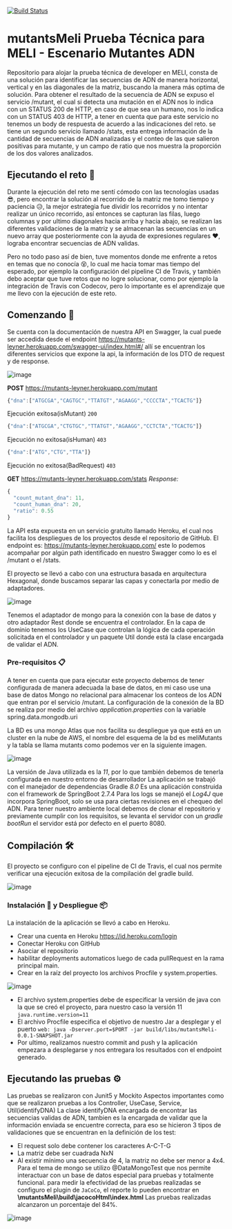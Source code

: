 [![Build Status](https://app.travis-ci.com/LeynerCortez/mutantsMeli.svg?branch=main)](https://app.travis-ci.com/github/LeynerCortez/mutantsMeli)

# mutantsMeli Prueba Técnica para MELI - Escenario Mutantes ADN
Repositorio para alojar la prueba técnica de developer en MELI, consta de una solución para identificar las secuencias de ADN de manera horizontal, vertical y en las diagonales de la matriz, buscando la manera más optima de solución. 
Para obtener el resultado de la secuencia de ADN se expuso el servicio /mutant, el cual si detecta una mutación en el ADN nos lo indica con un STATUS 200 de HTTP, en caso de que sea un humano, nos lo indica con un STATUS 403 de HTTP, a tener en cuenta que para este servicio no tenemos un body de respuesta de acuerdo a las indicaciones del reto.
se tiene un segundo servicio llamado /stats, esta entrega información de la cantidad de secuencias de ADN analizadas y el conteo de las que salieron positivas para mutante, y un campo de ratio que nos muestra la proporción de los dos valores analizados.

## Ejecutando el reto 💯
Durante la ejecución del reto me sentí cómodo con las tecnologías usadas 😎, pero encontrar la solución al recorrido de la matriz me tomo tiempo y paciencia 😥, la mejor estrategia fue dividir los recorridos y no intentar realizar un único recorrido, así entonces se capturan las filas, luego columnas y por ultimo diagonales hacia arriba y hacia abajo, se realizan las diferentes validaciones de la matriz y se almacenan las secuencias en un nuevo array que posteriormente con la ayuda de expresiones regulares ❤️, lograba encontrar secuencias de ADN validas.

Pero no todo paso así de bien, tuve momentos donde me enfrente a retos en temas que no conocía 😵, lo cual me hacia tomar mas tiempo del esperado, por ejemplo la configuración del pipeline CI de Travis, y también debo aceptar que tuve retos que no logre solucionar, como por ejemplo la integración de Travis con Codecov, pero lo importante es el aprendizaje que me llevo con la ejecución de este reto.

## Comenzando 🚀
Se cuenta con la documentación de nuestra API en Swagger, la cual puede ser accedida desde el endpoint https://mutants-leyner.herokuapp.com/swagger-ui/index.html#/ allí se encuentran los diferentes servicios que expone la api, la información de los DTO de request y de response.

![image](https://user-images.githubusercontent.com/45829438/194208826-228efc56-040b-4401-bf81-dd13df1da6f4.png)

  **POST** https://mutants-leyner.herokuapp.com/mutant
  ```javascript
  {"dna":["ATGCGA","CAGTGC","TTATGT","AGAAGG","CCCCTA","TCACTG"]}
  ```
  Ejecución exitosa(isMutant) `200`
  
  ```javascript
  {"dna":["ATGCGA","CTGTGC","TTATGT","AGAAGG","CCTCTA","TCACTG"]}
  ```
  Ejecución no exitosa(isHuman) `403`
  
  ```javascript
  {"dna":["ATG","CTG","TTA"]}
  ```
  Ejecución no exitosa(BadRequest) `403`
  
  **GET** https://mutants-leyner.herokuapp.com/stats
  _Response:_ 
  ```javascript
  {
    "count_mutant_dna": 11,
    "count_human_dna": 20,
    "ratio": 0.55
}
  ```

La API esta expuesta en un servicio gratuito llamado Heroku, el cual nos facilita los despliegues de los proyectos desde el repositorio de GitHub.
El endpoint es: https://mutants-leyner.herokuapp.com/ este lo podemos acompañar por algún path identificado en nuestro Swagger como lo es el /mutant o el /stats.

El proyecto se llevó a cabo con una estructura basada en arquitectura Hexagonal, donde buscamos separar las capas y conectarla por medio de adaptadores.

![image](https://user-images.githubusercontent.com/45829438/194215730-78666b17-d52b-4227-85b4-ac4546ad501e.png)

Tenemos el adaptador de mongo para la conexión con la base de datos y otro adaptador Rest donde se encuentra el controlador.
En la capa de dominio tenemos los UseCase que controlan la lógica de cada operación solicitada en el controlador y un paquete Util donde está la clase encargada de validar el ADN.

### Pre-requisitos 📋
A tener en cuenta que para ejecutar este proyecto debemos de tener configurada de manera adecuada la base de datos, en mi caso use una base de datos Mongo no relacional para almacenar los conteos de los ADN que entran por el servicio /mutant.
La configuración de la conexión de la BD se realiza por medio del archivo _application.properties_ con la variable spring.data.mongodb.uri

La BD es una mongo Atlas que nos facilita su despliegue ya que está en un cluster en la nube de AWS, el nombre del esquema de la bd es meliMutants y la tabla se llama mutants como podemos ver en la siguiente imagen.

![image](https://user-images.githubusercontent.com/45829438/194211360-e64f9ab0-4669-42b3-ade8-602d6b7e88b7.png)

La versión de Java utilizada es la _11_, por lo que también debemos de tenerla configurada en nuestro entorno de desarrollador
La aplicación se trabajó con el manejador de dependencias Gradle _8.0_
Es una aplicación construida con el framework de SpringBoot 2.7.4
Para los logs se manejó el _Log4J_ que incorpora SpringBoot, solo se usa para ciertas revisiones en el chequeo del ADN.
Para tener nuestro ambiente local debemos de clonar el repositorio y previamente cumplir con los requisitos, se levanta el servidor con un _gradle bootRun_ el servidor está por defecto en el puerto 8080.

## Compilación 🛠️
El proyecto se configuro con el pipeline de CI de Travis, el cual nos permite verificar una ejecución exitosa de la compilación del gradle build.

![image](https://user-images.githubusercontent.com/45829438/194217644-5f78867f-a927-463b-a50e-ba063f66c9c6.png)


### Instalación 🔧 y Despliegue 📦
La instalación de la aplicación se llevó a cabo en Heroku.
  - Crear una cuenta en Heroku https://id.heroku.com/login
  - Conectar Heroku con GitHub
  - Asociar el repositorio
  - habilitar deployments automaticos luego de cada pullRequest en la rama principal main.
  - Crear en la raíz del proyecto los archivos Procfile y system.properties.
   
  ![image](https://user-images.githubusercontent.com/45829438/194213121-2b4e9695-000e-4895-8067-c36ba54a5dd4.png)
  
  - El archivo system.properties debe de especificar la versión de java con la que se creó el proyecto, para nuestro caso la versión 11 
    `java.runtime.version=11`
  - El archivo Procfile especifica el objetivo de nuestro Jar a desplegar y el puerto
    `web: java -Dserver.port=$PORT -jar build/libs/mutantsMeli-0.0.1-SNAPSHOT.jar`
  - Por ultimo, realizamos nuestro commit and push y la aplicación empezara a desplegarse y nos entregara los resultados con el endpoint generado.
    
## Ejecutando las pruebas ⚙️
Las pruebas se realizaron con Junit5 y Mockito
Aspectos importantes como que se realizaron pruebas a los Controller, UseCase, Service, Util(identifyDNA)
La clase identifyDNA encargada de encontrar las secuencias validas de ADN, tambien es la encargada de validar que la información enviada se encuentre correcta, para eso se hicieron 3 tipos de validaciones que se encuentran en la definición de los test:
  * El request solo debe contener los caracteres A-C-T-G
  * La matriz debe ser cuadrada NxN
  * Al existir mínimo una secuencia de 4, la matriz no debe ser menor a 4x4.
Para el tema de mongo se utilizo @DataMongoTest que nos permite interactuar con un base de datos especial para pruebas y totalmente funcional.
para medir la efectividad de las pruebas realizadas se configuro el plugin de `JaCoCo`, el reporte lo pueden encontrar en **\mutantsMeli\build\jacocoHtml\index.html**
Las pruebas realizadas alcanzaron un porcentaje del 84%.

![image](https://user-images.githubusercontent.com/45829438/194217225-bc815e05-3861-43b5-b844-96c8daba2733.png)
